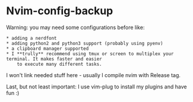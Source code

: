 # Nvim-config-backup

Warning: you may need some configurations before like:

	* adding a nerdfont 
	* adding python2 and python3 support (probably using pyenv)
	* a clipboard manager supported
	* I **trully** recommend using tmux or screen to multiplex your terminal. It makes faster and easier
		to execute many different tasks.

I won't link needed stuff here - usually I compile nvim with Release tag.

Last, but not least important: I use vim-plug to install my plugins and have fun :)
